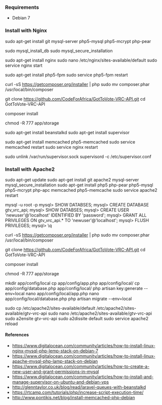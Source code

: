### Requirements

- Debian 7

### Install with Nginx

sudo apt-get install git mysql-server php5-mysql php5-mcrypt php-pear

sudo mysql_install_db
sudo mysql_secure_installation

sudo apt-get install nginx
sudo nano /etc/nginx/sites-available/default
sudo service nginx start


sudo apt-get install php5-fpm
sudo service php5-fpm restart

curl -sS https://getcomposer.org/installer | php
sudo mv composer.phar /usr/local/bin/composer

git clone https://github.com/CodeForAfrica/GotToVote-VRC-API.git
cd GotToVote-VRC-API

composer install

chmod -R 777 app/storage

sudo apt-get install beanstalkd
sudo apt-get install supervisor

sudo apt-get install memcached php5-memcached
sudo service memcached restart
sudo service nginx restart

sudo unlink /var/run/supervisor.sock
supervisord -c /etc/supervisor.conf


### Install with Apache2

sudo apt-get update
sudo apt-get install git apache2 mysql-server
mysql_secure_installation
sudo apt-get install php5 php-pear php5-mysql php5-mcrypt php-apc memcached php5-memcache
sudo service apache2 restart

mysql -u root -p
mysql> SHOW DATABSES;
mysql> CREATE DATABASE gtv_vrc_api;
mysql> SHOW DATABSES;
mysql> CREATE USER 'newuser'@'localhost' IDENTIFIED BY 'password';
mysql> GRANT ALL PRIVILEGES ON gtv_vrc_api.* TO 'newuser'@'localhost';
mysql> FLUSH PRIVILEGES;
mysql> \q

curl -sS https://getcomposer.org/installer | php
sudo mv composer.phar /usr/local/bin/composer

git clone https://github.com/CodeForAfrica/GotToVote-VRC-API.git
cd GotToVote-VRC-API

composer install

chmod -R 777 app/storage

mkdir app/config/local
cp app/config/app.php app/config/local/
cp app/config/database.php app/config/local/
php artisan key:generate --env=local
nano app/config/local/app.php
nano app/config/local/database.php
php artisan migrate --env=local

sudo cp /etc/apache2/sites-available/default /etc/apache2/sites-available/gtv-vrc-api
sudo nano /etc/apache2/sites-available/gtv-vrc-api
sudo a2ensite gtv-vrc-api
sudo a2dissite default
sudo service apache2 reload

#### References
- https://www.digitalocean.com/community/articles/how-to-install-linux-nginx-mysql-php-lemp-stack-on-debian-7
- https://www.digitalocean.com/community/articles/how-to-install-linux-apache-mysql-php-lamp-stack-on-debian
- https://www.digitalocean.com/community/articles/how-to-create-a-new-user-and-grant-permissions-in-mysql
- https://www.digitalocean.com/community/articles/how-to-install-and-manage-supervisor-on-ubuntu-and-debian-vps
- http://glenntaylor.co.uk/blog/read/laravel-queues-with-beanstalkd
- https://rtcamp.com/tutorials/php/increase-script-execution-time/
- http://www.pontikis.net/blog/install-memcached-php-debian
